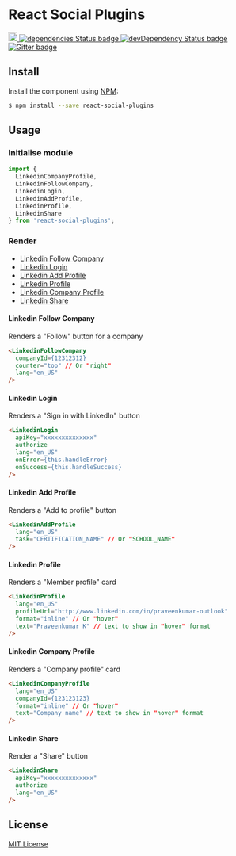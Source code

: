 # React Social Plugins

<p>
  <a href="https://badge.fury.io/js/react-social-plugins">
    <img src="https://badge.fury.io/js/react-social-plugins.svg" alt="npm version" height="18">
  </a>
  <a href="https://david-dm.org/praveenkumar-outlook/react-social-plugins">
    <img src="https://david-dm.org/praveenkumar-outlook/react-social-plugins/status.svg" alt="dependencies Status badge">
    </a>
  <a href="https://david-dm.org/praveenkumar-outlook/react-social-plugins#info=devDependencies">
    <img src="https://david-dm.org/praveenkumar-outlook/react-social-plugins/dev-status.svg" alt="devDependency Status badge">
  </a>
  <a href="https://gitter.im/praveekumar-outlook/react-social-plugins">
    <img src="https://badges.gitter.im/Join%20Chat.svg" alt="Gitter badge">
  </a>
</p>

## Install

Install the component using [NPM](https://www.npmjs.com/):

```sh
$ npm install --save react-social-plugins
```

## Usage

### Initialise module

```js
import {
  LinkedinCompanyProfile,
  LinkedinFollowCompany,
  LinkedinLogin,
  LinkedinAddProfile,
  LinkedinProfile,
  LinkedinShare
} from 'react-social-plugins';
```

### Render
- [Linkedin Follow Company](#linkedin-follow-company)
- [Linkedin Login](#linkedin-login)
- [Linkedin Add Profile](#linkedin-add-profile)
- [Linkedin Profile](#linkedin-profile)
- [Linkedin Company Profile](#linkedin-company-profile)
- [Linkedin Share](#linkedin-share)

#### Linkedin Follow Company
Renders a "Follow" button for a company

```html
<LinkedinFollowCompany
  companyId={12312312}
  counter="top" // Or "right"
  lang="en_US"
/>
```

#### Linkedin Login
Renders a "Sign in with LinkedIn" button

```html
<LinkedinLogin
  apiKey="xxxxxxxxxxxxxx"
  authorize
  lang="en_US"
  onError={this.handleError}
  onSuccess={this.handleSuccess}
/>
```

#### Linkedin Add Profile
Renders a "Add to profile" button

```html
<LinkedinAddProfile
  lang="en_US"
  task="CERTIFICATION_NAME" // Or "SCHOOL_NAME"
/>
```

#### Linkedin Profile
Renders a "Member profile" card

```html
<LinkedinProfile
  lang="en_US"
  profileUrl="http://www.linkedin.com/in/praveenkumar-outlook"
  format="inline" // Or "hover"
  text="Praveenkumar K" // text to show in "hover" format
/>
```

#### Linkedin Company Profile
Renders a "Company profile" card

```html
<LinkedinCompanyProfile
  lang="en_US"
  companyId={123123123}
  format="inline" // Or "hover"
  text="Company name" // text to show in "hover" format
/>
```

#### Linkedin Share
Render a "Share" button

```html
<LinkedinShare
  apiKey="xxxxxxxxxxxxxx"
  authorize
  lang="en_US"
/>
```

## License

[MIT License](http://opensource.org/licenses/MIT)
